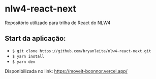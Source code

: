 # nlw4-react-next
Repositório utilizado para trilha de React do NLW4

## Start da aplicação:
* `$ git clone https://github.com/bryanleite/nlw4-react-next.git`
* `$ yarn install`
* `$ yarn dev`

Disponibilizada no link:
https://moveit-bconnor.vercel.app/
